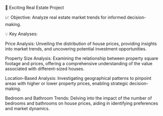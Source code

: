 
🏡 Exciting Real Estate Project

📈 Objective: Analyze real estate market trends for informed decision-making.

💡 Key Analyses:

Price Analysis: Unveiling the distribution of house prices, providing insights into market trends, and uncovering potential investment opportunities.

Property Size Analysis: Examining the relationship between property square footage and prices, offering a comprehensive understanding of the value associated with different-sized houses.

Location-Based Analysis: Investigating geographical patterns to pinpoint areas with higher or lower property prices, enabling strategic decision-making.

Bedroom and Bathroom Trends: Delving into the impact of the number of bedrooms and bathrooms on house prices, aiding in identifying preferences and market dynamics.
